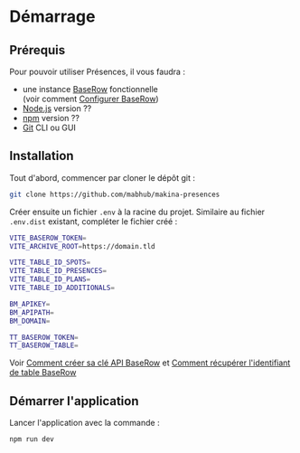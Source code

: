 # Démarrage


## Prérequis

Pour pouvoir utiliser Présences, il vous faudra :
- une instance [BaseRow](https://baserow.io/) fonctionnelle <br>
(voir comment [Configurer BaseRow](./config-db))
- [Node.js](https://nodejs.org/) version ??
- [npm](https://www.npmjs.com/) version ??
- [Git](https://git-scm.com/) CLI ou GUI

## Installation

Tout d'abord, commencer par cloner le dépôt git :
```sh
git clone https://github.com/mabhub/makina-presences
```

Créer ensuite un fichier `.env` à la racine du projet. Similaire au fichier `.env.dist` existant, compléter le fichier créé :
```sh
VITE_BASEROW_TOKEN=
VITE_ARCHIVE_ROOT=https://domain.tld

VITE_TABLE_ID_SPOTS=
VITE_TABLE_ID_PRESENCES=
VITE_TABLE_ID_PLANS=
VITE_TABLE_ID_ADDITIONALS=

BM_APIKEY=
BM_APIPATH=
BM_DOMAIN=

TT_BASEROW_TOKEN=
TT_BASEROW_TABLE=
```

Voir [Comment créer sa clé API BaseRow](https://baserow.io/blog/connect-baserow-to-external-tools-with-api#:~:text=2.-,Obtain%20your%20Baserow%20API%20key,-Next%2C%20we%20want) et [Comment récupérer l'identifiant de table BaseRow](https://baserow.io/user-docs/database-and-table-id)

## Démarrer l'application

Lancer l'application avec la commande : 
```sh
npm run dev
```